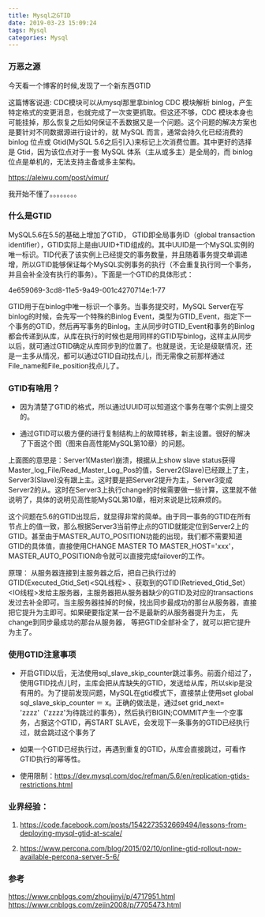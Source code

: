```yaml
---
title: Mysql之GTID
date: 2019-03-23 15:09:24
tags: Mysql
categories: Mysql
---
```


### 万恶之源
今天看一个博客的时候,发现了一个新东西GTID

这篇博客说道:
CDC模块可以从mysql那里拿binlog
CDC 模块解析 binlog，产生特定格式的变更消息，也就完成了一次变更抓取。但这还不够，CDC 模块本身也可能挂掉，那么恢复之后如何保证不丢数据又是一个问题。这个问题的解决方案也是要针对不同数据源进行设计的，就 MySQL 而言，通常会持久化已经消费的 binlog 位点或 Gtid(MySQL 5.6之后引入)来标记上次消费位置。其中更好的选择是 Gtid，因为该位点对于一套 MySQL 体系（主从或多主）是全局的，而 binlog 位点是单机的，无法支持主备或多主架构。

<https://aleiwu.com/post/vimur/>

我开始不懂了。。。。。。。。


### 什么是GTID

MySQL5.6在5.5的基础上增加了GTID，    GTID即全局事务ID（global transaction identifier），GTID实际上是由UUID+TID组成的。其中UUID是一个MySQL实例的唯一标识。TID代表了该实例上已经提交的事务数量，并且随着事务提交单调递增，所以GTID能够保证每个MySQL实例事务的执行（不会重复执行同一个事务，并且会补全没有执行的事务）。下面是一个GTID的具体形式：

4e659069-3cd8-11e5-9a49-001c4270714e:1-77

GTID用于在binlog中唯一标识一个事务。当事务提交时，MySQL Server在写binlog的时候，会先写一个特殊的Binlog Event，类型为GTID_Event，指定下一个事务的GTID，然后再写事务的Binlog。主从同步时GTID_Event和事务的Binlog都会传递到从库，从库在执行的时候也是用同样的GTID写binlog，这样主从同步以后，就可通过GTID确定从库同步到的位置了。也就是说，无论是级联情况，还是一主多从情况，都可以通过GTID自动找点儿，而无需像之前那样通过File_name和File_position找点儿了。

### GTID有啥用？

* 因为清楚了GTID的格式，所以通过UUID可以知道这个事务在哪个实例上提交的。

* 通过GTID可以极方便的进行复制结构上的故障转移，新主设置。很好的解决了下面这个图（图来自高性能MySQL第10章）的问题。


上面图的意思是：Server1(Master)崩溃，根据从上show slave status获得Master_log_File/Read_Master_Log_Pos的值，Server2(Slave)已经跟上了主，Server3(Slave)没有跟上主。这时要是把Server2提升为主，Server3变成Server2的从。这时在Server3上执行change的时候需要做一些计算，这里就不做说明了，具体的说明见高性能MySQL第10章，相对来说是比较麻烦的。

这个问题在5.6的GTID出现后，就显得非常的简单。由于同一事务的GTID在所有节点上的值一致，那么根据Server3当前停止点的GTID就能定位到Server2上的GTID。甚至由于MASTER_AUTO_POSITION功能的出现，我们都不需要知道GTID的具体值，直接使用CHANGE MASTER TO MASTER_HOST='xxx'， MASTER_AUTO_POSITION命令就可以直接完成failover的工作。

  
原理：
从服务器连接到主服务器之后，把自己执行过的GTID(Executed_Gtid_Set)<SQL线程> 、获取到的GTID(Retrieved_Gtid_Set）<IO线程>发给主服务器，主服务器把从服务器缺少的GTID及对应的transactions发过去补全即可。当主服务器挂掉的时候，找出同步最成功的那台从服务器，直接把它提升为主即可。如果硬要指定某一台不是最新的从服务器提升为主， 先change到同步最成功的那台从服务器， 等把GTID全部补全了，就可以把它提升为主了。

### 使用GTID注意事项
 
* 开启GTID以后，无法使用sql_slave_skip_counter跳过事务。前面介绍过了，使用GTID找点儿时，主库会把从库缺失的GTID，发送给从库，所以skip是没有用的。为了提前发现问题，MySQL在gtid模式下，直接禁止使用set global sql_slave_skip_counter ＝ x。正确的做法是，通过set grid_next= 'zzzz'（'zzzz'为待跳过的事务），然后执行BIGIN;COMMIT产生一个空事务，占据这个GTID，再START SLAVE，会发现下一条事务的GTID已经执行过，就会跳过这个事务了

* 如果一个GTID已经执行过，再遇到重复的GTID，从库会直接跳过，可看作GTID执行的幂等性。

* 使用限制：<https://dev.mysql.com/doc/refman/5.6/en/replication-gtids-restrictions.html>


### 业界经验：

1. <https://code.facebook.com/posts/1542273532669494/lessons-from-deploying-mysql-gtid-at-scale/>

2. <https://www.percona.com/blog/2015/02/10/online-gtid-rollout-now-available-percona-server-5-6/>

 

### 参考
<https://www.cnblogs.com/zhoujinyi/p/4717951.html>
<https://www.cnblogs.com/zejin2008/p/7705473.html>
